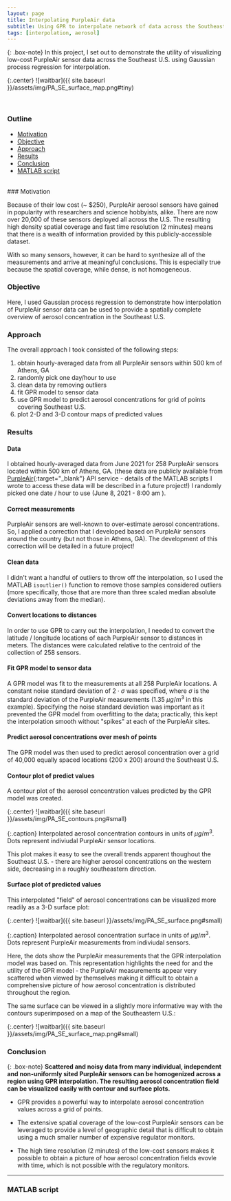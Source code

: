 ```yaml
---
layout: page
title: Interpolating PurpleAir data
subtitle: Using GPR to interpolate network of data across the Southeast U.S.
tags: [interpolation, aerosol]
---
```


{: .box-note}
In this project, I set out to demonstrate the utility of visualizing low-cost PurpleAir sensor data across the Southeast U.S. using Gaussian process regression for interpolation.


{:.center}
![waitbar]({{ site.baseurl }}/assets/img/PA_SE_surface_map.png#tiny)

<br>

### Outline
- [Motivation](#motivation)
- [Objective](#objective)
- [Approach](#approach)
- [Results](#results)
- [Conclusion](#conclusion)
- [MATLAB script](#matlab-script)

<br>
### Motivation

Because of their low cost (~ $250), PurpleAir aerosol sensors have gained in popularity with researchers and science hobbyists, alike. There are now over 20,000 of these sensors deployed all across the U.S. The resulting high density spatial coverage and fast time resolution (2 minutes) means that there is a wealth of information provided by this publicly-accessible dataset.

With so many sensors, however, it can be hard to synthesize all of the measurements and arrive at meaningful conclusions. This is especially true because the spatial coverage, while dense, is not homogeneous.

### Objective

Here, I used Gaussian process regression to demonstrate how interpolation of PurpleAir sensor data can be used to provide a spatially complete overview of aerosol concentration in the Southeast U.S.

### Approach

The overall approach I took consisted of the following steps:

1. obtain hourly-averaged data from all PurpleAir sensors within 500 km of Athens, GA
2. randomly pick one day/hour to use
4. clean data by removing outliers
6. fit GPR model to sensor data
7. use GPR model to predict aerosol concentrations for grid of points covering Southeast U.S.
8. plot 2-D and 3-D contour maps of predicted values

### Results

#### Data

I obtained hourly-averaged data from June 2021 for 258 PurpleAir sensors located within 500 km of Athens, GA. (these data are publicly available from [PurpleAir](https://api.purpleair.com/){:target="_blank"} API service - details of the MATLAB scripts I wrote to access these data will be described in a future project!) I randomly picked one date / hour to use (June 8, 2021 - 8:00 am   ).

#### Correct measurements

PurpleAir sensors are well-known to over-estimate aerosol concentrations. So, I applied a correction that I developed based on PurpleAir sensors around the country (but not those in Athens, GA). The development of this correction will be detailed in a future project!

#### Clean data

I didn't want a handful of outliers to throw off the interpolation, so I used the MATLAB `isoutlier()` function to remove those samples considered outliers (more specifically, those that are more than three scaled median absolute deviations away from the median).

#### Convert locations to distances

In order to use GPR to carry out the interpolation, I needed to convert the latitude / longitude locations of each PurpleAir sensor to distances in meters. The distances were calculated relative to the centroid of the collection of 258 sensors.

#### Fit GPR model to sensor data

A GPR model was fit to the measurements at all 258 PurpleAir locations. A constant noise standard deviation of $2 \cdot \sigma$ was specified, where $\sigma$ is the standard deviation of the PurpleAir measurements (1.35 $\mu g / m^3$ in this example). Specifying the noise standard deviation was important as it prevented the GPR model from overfitting to the data; practically, this kept the interpolation smooth without "spikes" at each of the PurpleAir sites.

#### Predict aerosol concentrations over mesh of points

The GPR model was then used to predict aerosol concentration over a grid of 40,000 equally spaced locations (200 x 200) around the Southeast U.S.

#### Contour plot of predict values

A contour plot of the aerosol concentration values predicted by the GPR model was created.

{:.center}
![waitbar]({{ site.baseurl }}/assets/img/PA_SE_contours.png#small)

{:.caption}
Interpolated aerosol concentration contours in units of $\mu g / m^3$. Dots represent indiviudal PurpleAir sensor locations.

This plot makes it easy to see the overall trends apparent thoughout the Southeast U.S. - there are higher aerosol concentrations on the western side, decreasing in a roughly southeastern direction.

#### Surface plot of predicted values

This interpolated "field" of aerosol concentrations can be visualized more readily as a 3-D surface plot:

{:.center}
![waitbar]({{ site.baseurl }}/assets/img/PA_SE_surface.png#small)

{:.caption}
Interpolated aerosol concentration surface in units of $\mu g / m^3$. Dots represent PurpleAir measurements from indiviudal sensors.

Here, the dots show the PurpleAir measurements that the GPR interpolation model was based on. This representation highlights the need for and the utility of the GPR model - the PurpleAir measurements appear very scattered when viewed by themselves making it difficult to obtain a comprehensive picture of how aerosol concentration is distributed throughout the region.

The same surface can be viewed in a slightly more informative way with the contours superimposed on a map of the Southeastern U.S.:

{:.center}
![waitbar]({{ site.baseurl }}/assets/img/PA_SE_surface_map.png#small)

### Conclusion

{: .box-note}
**Scattered and noisy data from many individual, independent and non-uniformly sited PurpleAir sensors can be homogenized across a region using GPR interpolation. The resulting aerosol concentration field can be visualized easily with contour and surface plots.**

- GPR provides a powerful way to interpolate aerosol concentration values across a grid of points.

- The extensive spatial coverage of the low-cost PurpleAir sensors can be leveraged to provide a level of geographic detail that is difficult to obtain using a much smaller number of expensive regulator monitors.

- The high time resolution (2 minutes) of the low-cost sensors makes it possible to obtain a picture of how aerosol concentration fields evovle with time, which is not possible with the regulatory monitors.

---

### MATLAB script 

